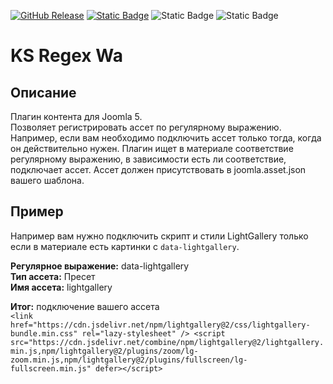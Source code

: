 [![GitHub Release](https://img.shields.io/github/v/release/mediafoks/plg_content_ksregexwa?display_name=release&style=flat-square&color=blue)](https://github.com/mediafoks/plg_content_ksregexwa/releases)
[![Static Badge](https://img.shields.io/badge/Joomla-5-orange?style=flat-square&logo=joomla&logoColor=white)](https://github.com/joomla/joomla-cms) ![Static Badge](https://img.shields.io/badge/type-plugin-yellow?style=flat-square) ![Static Badge](https://img.shields.io/badge/group-system-violet?style=flat-square)

# KS Regex Wa

## Описание

Плагин контента для Joomla 5.\
Позволяет регистрировать ассет по регулярному выражению.\
Например, если вам необходимо подключить ассет только тогда, когда он действительно нужен. Плагин ищет в материале соответствие регулярному выражению, в зависимости есть ли соответствие, подключает ассет. Ассет должен присутствовать в joomla.asset.json вашего шаблона.

## Пример

Например вам нужно подключить скрипт и стили LightGallery только если в материале есть картинки с `data-lightgallery`.

**Регулярное выражение:** data-lightgallery\
**Тип ассета:** Пресет\
**Имя ассета:** lightgallery

**Итог:** подключение вашего ассета\
`<link href="https://cdn.jsdelivr.net/npm/lightgallery@2/css/lightgallery-bundle.min.css" rel="lazy-stylesheet" /> <script src="https://cdn.jsdelivr.net/combine/npm/lightgallery@2/lightgallery.min.js,npm/lightgallery@2/plugins/zoom/lg-zoom.min.js,npm/lightgallery@2/plugins/fullscreen/lg-fullscreen.min.js" defer></script>`
